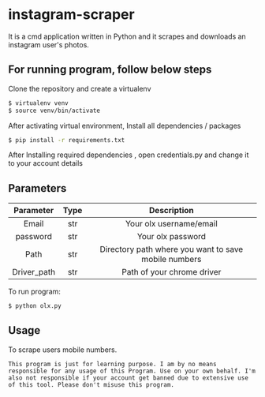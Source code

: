 # instagram-scraper

It is a cmd application written in Python and it scrapes and downloads an instagram user's photos.


For running program, follow below steps
-------

Clone the repository and create a virtualenv 

```bash
$ virtualenv venv
$ source venv/bin/activate
```


After activating virtual environment, Install all dependencies / packages

```bash
$ pip install -r requirements.txt
```


After Installing required dependencies , open credentials.py and change it to your account details 

## Parameters
| Parameter            | Type|                Description                           |
|:--------------------:|:---:|:----------------------------------------------------:|
| Email                | str | Your olx username/email                              |
| password             | str | Your olx password                              |
| Path                 | str | Directory path where you want to save mobile numbers |
| Driver_path          | str | Path of your chrome driver                           |


To run program:

```bash
$ python olx.py
```


Usage
-----

To scrape users mobile numbers.


````
This program is just for learning purpose. I am by no means responsible for any usage of this Program. Use on your own behalf. I'm also not responsible if your account get banned due to extensive use of this tool. Please don't misuse this program. 
````